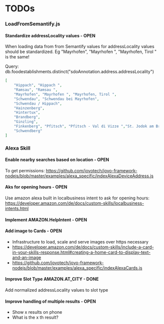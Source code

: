# TODOs

### LoadFromSemantify.js

#### Standardize addressLocality values - OPEN
When loading data from from Semantify values for addressLocality values should be standardized. Eg "Mayrhofen", "Mayrhofen ", "Mayrhofen, Tirol " is the same! 

Query: db.foodestablishments.distinct("sdoAnnotation.address.addressLocality")
```json
[
    "Hippach", "Hippach ", 
    "Ramsau", "Ramsau ", 
    "Mayrhofen", "Mayrhofen ", "Mayrhofen, Tirol ", 
    "Schwendau", "Schwendau bei Mayrhofen",
    "Schwendau / Hippach", 
    "Hainzenberg", 
    "Hintertux", 
    "Brandberg", 
    "Ginzling", 
    "Finkenberg", "Pfitsch", "Pfitsch - Val di Vizze ","St. Jodok am Brenner", 
    "Schwendberg"
]
```

### Alexa Skill

#### Enable nearby searches based on location - OPEN
To get permissions:
https://github.com/jovotech/jovo-framework-nodejs/blob/master/examples/alexa_specific/indexAlexaDeviceAddress.js

#### Aks for opening hours - OPEN
Use amazon alexa built in localbusiness intent to ask for opening hours:
https://developer.amazon.com/de/docs/custom-skills/localbusiness-intents.html

#### Implement AMAZON.HelpIntent - OPEN

#### Add image to Cards - OPEN
- Infrastructure to load, scale and serve images over https necessary
- https://developer.amazon.com/de/docs/custom-skills/include-a-card-in-your-skills-response.html#creating-a-home-card-to-display-text-and-an-image
- https://github.com/jovotech/jovo-framework-nodejs/blob/master/examples/alexa_specific/indexAlexaCards.js

#### Improve Slot Type AMAZON.AT_CITY - DONE
Add normalized addressLocality values to slot type

#### Improve handling of multiple results - OPEN
- Show x results on phone
- What is the x th result?